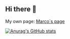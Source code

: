 ## Hi there 👋

<!--
**isMarcoo/isMarcoo** is a ✨ _special_ ✨ repository because its `README.md` (this file) appears on your GitHub profile.

Here are some ideas to get you started:

- 🔭 I’m currently working on ...
- 🌱 I’m currently learning ...
- 👯 I’m looking to collaborate on ...
- 🤔 I’m looking for help with ...
- 💬 Ask me about ...
- 📫 How to reach me: ...
- 😄 Pronouns: ...
- ⚡ Fun fact: ...
-->
My own page: [Marco`s page](https://isMarcoo.github.io)

[![Anurag's GitHub stats](https://github-readme-stats-sigma-opal.vercel.app/api?username=isMarcoo&theme=tokyonight)](https://github.com/anuraghazra/github-readme-stats)
